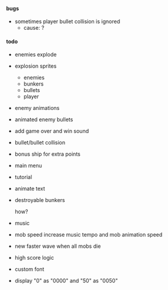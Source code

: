 #### bugs

- sometimes player bullet collision is ignored
    - cause: ?

#### todo

- enemies explode
- explosion sprites
    - enemies
    - bunkers
    - bullets
    - player
- enemy animations
- animated enemy bullets
- add game over and win sound
- bullet/bullet collision
- bonus ship for extra points
- main menu
- tutorial
- animate text
- destroyable bunkers

    how?

- music
- mob speed increase music tempo and mob animation speed
- new faster wave when all mobs die
- high score logic
- custom font
- display "0" as "0000" and "50" as "0050"
